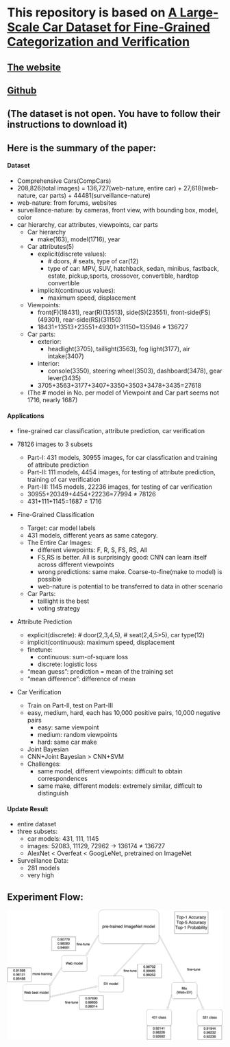 # This repository is based on [A Large-Scale Car Dataset for Fine-Grained Categorization and Verification](http://arxiv.org/abs/1506.08959)
## [The website](http://mmlab.ie.cuhk.edu.hk/datasets/comp_cars/index.html)
## [Github](https://gist.github.com/bogger/b90eb88e31cd745525ae)

## (The dataset is not open. You have to follow their instructions to download it)

## Here is the summary of the paper:
#### Dataset
*	Comprehensive Cars(CompCars)
*	208,826(total images) = 136,727(web-nature, entire car) + 27,618(web-nature, car parts) + 44481(surveillance-nature)
*	web-nature: from forums, websites
*	surveillance-nature: by cameras, front view, with bounding box, model, color
*	car hierarchy, car attributes, viewpoints, car parts
	+	Car hierarchy
		-	make(163), model(1716), year
	+	Car attributes(5)
		-	explicit(discrete values):
			*	\# doors, \# seats, type of car(12)
			*	type of car: MPV, SUV, hatchback, sedan, minibus, fastback, estate, pickup,sports, crossover, convertible, hardtop convertible
		-	implicit(continuous values):
			*	maximum speed, displacement
	+	Viewpoints:
		-	front(F)(18431), rear(R)(13513), side(S)(23551), front-side(FS)(49301),	rear-side(RS)(31150)
		-	18431+13513+23551+49301+31150=135946 ≠ 136727
	+	Car parts:
		-	exterior:
			*	headlight(3705), taillight(3563), fog light(3177), air intake(3407)
		-	interior:
			*	console(3350), steering wheel(3503), dashboard(3478), gear lever(3435)
		-	3705+3563+3177+3407+3350+3503+3478+3435=27618
	+	(The # model in No. per model of Viewpoint and Car part seems not 1716, nearly 1687)

#### Applications
*	fine-grained car classification, attribute prediction, car verification
*	78126 images to 3 subsets
	+	Part-I: 431 models, 30955 images, for car classfication and training of attribute prediction
	+	Part-II: 111 models, 4454 images, for testing of attribute prediction, training of car verification
	+	Part-III: 1145 models, 22236 images, for testing of car verification
	+	30955+20349+4454+22236=77994 ≠ 78126
	+	431+111+1145=1687 ≠ 1716
*	Fine-Grained Classification
	+	Target: car model labels
	+	431 models, different years as same category.
	+	The Entire Car Images:
		-	different viewpoints: F, R, S, FS, RS, All
		-	FS,RS is better. All is surprisingly good: CNN can learn itself across different viewpoints
		-	wrong predictions: same make. Coarse-to-fine(make to model) is possible
		-	web-nature is potential to be transferred to data in other scenario
	+	Car Parts:
		-	taillight is the best
		-	voting strategy

*	Attribute Prediction
	+	explicit(discrete): # door(2,3,4,5), # seat(2,4,5>5), car type(12)
	+	implicit(continuous): maximum speed, displacement
	+	finetune: 
		-	continuous: sum-of-square loss
		-	discrete: logistic loss
	+	“mean guess”: prediction = mean of the training set
	+	“mean difference”: difference of mean
*	Car Verification
	+	Train on Part-II, test on Part-III
	+	easy, medium, hard, each has 10,000 positive pairs, 10,000 negative pairs
		-	easy: same viewpoint
		-	medium: random viewpoints
		-	hard: same car make
	+	Joint Bayesian
	+	CNN+Joint Bayesian > CNN+SVM
	+	Challenges: 
		-	same model, different viewpoints: difficult to obtain correspondences
		-	same make, different models: extremely similar, difficult to distinguish
#### Update Result
*	entire dataset
*	three subsets:
	+	car models: 431, 111, 1145
	+	images: 52083, 11129, 72962 -> 136174 ≠ 136727
	+	AlexNet < Overfeat < GoogLeNet, pretrained on ImageNet
*	Surveillance Data:
	+	281 models
	+	very high






## Experiment Flow:
![](car.jpg)

